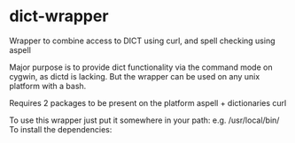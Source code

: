 # dict-wrapper
Wrapper to combine access to DICT using curl, and spell checking using aspell 

Major purpose is to provide dict functionality via the command mode on cygwin, as dictd is lacking.
But the wrapper can be used on any unix platform with a bash.

Requires 2 packages to be present on the platform
aspell + dictionaries
curl

To use this wrapper just put it somewhere in your path: e.g. /usr/local/bin/
To install the dependencies:
